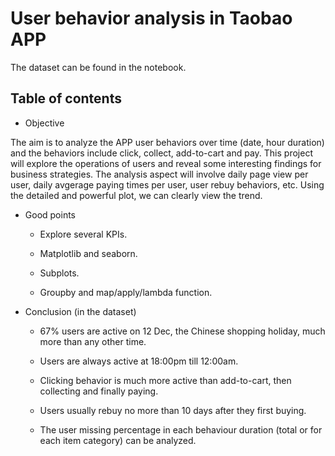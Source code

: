 # User behavior analysis in Taobao APP

The dataset can be found in the notebook.

## Table of contents

* Objective

The aim is to analyze the APP user behaviors over time (date, hour duration) and the behaviors include click, collect, add-to-cart and pay. This project will explore the operations of users and reveal some interesting findings for business strategies. The analysis aspect will involve daily page view per user, daily avgerage paying times per user, user rebuy behaviors, etc. Using the detailed and powerful plot, we can clearly view the trend.

* Good points

  - Explore several KPIs.
  
  - Matplotlib and seaborn.
  
  - Subplots.
  
  - Groupby and map/apply/lambda function.
  
* Conclusion (in the dataset)

  - 67% users are active on 12 Dec, the Chinese shopping holiday, much more than any other time.
  
  - Users are always active at 18:00pm till 12:00am.
  
  - Clicking behavior is much more active than add-to-cart, then collecting and finally paying.
  
  - Users usually rebuy no more than 10 days after they first buying.
  
  - The user missing percentage in each behaviour duration (total or for each item category) can be analyzed.

